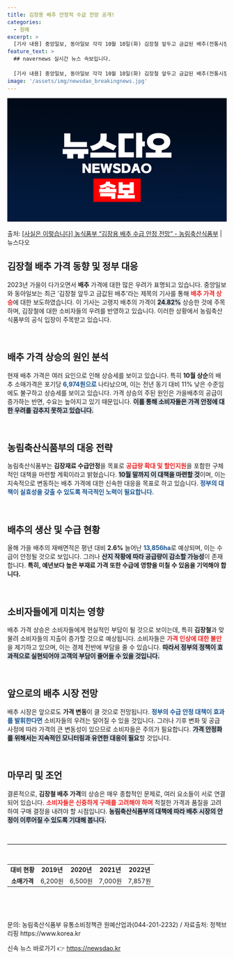 ```yaml
---
title: 김장용 배추 안정적 수급 전망 공개!
categories:
  - 원예
excerpt: >
  [기사 내용] 중앙일보, 동아일보 각각 10월 10일(화) 김장철 앞두고 금값된 배추(전통시장 3주 새 16…
feature_text: >
  ## navernews 실시간 뉴스 속보입니다.

  [기사 내용] 중앙일보, 동아일보 각각 10월 10일(화) 김장철 앞두고 금값된 배추(전통시장 3주 새 16…
image: '/assets/img/newsdao_breakingnews.jpg'
---
```


![뉴스다오 속보](/assets/img/newsdao_breakingnews.jpg)

<p>출처: <a href="https://newsdao.kr/2104" rel="dofollow">[사실은 이렇습니다] 농식품부 “김장용 배추 수급 안정 전망” - 농림축산식품부</a> | 뉴스다오</p>

<h2 data-ke-size="size26">김장철 배추 가격 동향 및 정부 대응</h2>

<p data-ke-size="size16">2023년 가을이 다가오면서 <b>배추</b> 가격에 대한 많은 우려가 표명되고 있습니다. 중앙일보와 동아일보는 최근 '김장철 앞두고 금값된 배추'라는 제목의 기사를 통해 <b><span style="color: #ee2323;">배추 가격 상승</span></b>에 대한 보도하였습니다. 이 기사는 고랭지 배추의 가격이 <b><span style="background-color: #21538527;">24.82%</span></b> 상승한 것에 주목하며, 김장철에 대한 소비자들의 우려를 반영하고 있습니다. 이러한 상황에서 농림축산식품부의 공식 입장이 주목받고 있습니다.</p>

<p data-ke-size="size16">&nbsp;</p>

<h2 data-ke-size="size26">배추 가격 상승의 원인 분석</h2>

<p data-ke-size="size16">현재 배추 가격은 여러 요인으로 인해 상승세를 보이고 있습니다. 특히 <b>10월 상순</b>의 배추 소매가격은 포기당 <b><span style="color: #1a5490;">6,974원으로</span></b> 나타났으며, 이는 전년 동기 대비 11% 낮은 수준임에도 불구하고 상승세를 보이고 있습니다. 가격 상승의 주된 원인은 가을배추의 공급이 증가하는 반면, 수요는 높아지고 있기 때문입니다. <b><span style="background-color: #21538527;">이를 통해 소비자들은 가격 안정에 대한 우려를 감추지 못하고 있습니다.</span></b></p>

<p data-ke-size="size16">&nbsp;</p>

<h2 data-ke-size="size26">농림축산식품부의 대응 전략</h2>

<p data-ke-size="size16">농림축산식품부는 <b>김장재료 수급안정</b>을 목표로 <b><span style="color: #ee2323;">공급량 확대 및 할인지원</span></b>을 포함한 구체적인 대책을 마련할 계획이라고 밝혔습니다. <b><span style="background-color: #21538527;">10월 말까지 이 대책을 마련할 것</span></b>이며, 이는 지속적으로 변동하는 배추 가격에 대한 신속한 대응을 목표로 하고 있습니다. <b><span style="color: #1a5490;"> 정부의 대책이 실효성을 갖출 수 있도록 적극적인 노력이 필요합니다.</span></b></p>

<p data-ke-size="size16">&nbsp;</p>

<h2 data-ke-size="size26">배추의 생산 및 수급 현황</h2>

<p data-ke-size="size16">올해 가을 배추의 재배면적은 평년 대비 <b>2.6%</b> 늘어난 <b><span style="color: #1a5490;">13,856ha</span></b>로 예상되며, 이는 수급이 안정될 것으로 보입니다. 그러나 <b><span style="background-color: #21538527;">산지 작황에 따라 공급량이 감소할 가능성</span></b>이 존재합니다. <b>특히, 예년보다 높은 부재료 가격 또한 수급에 영향을 미칠 수 있음을 기억해야 합니다.</b></p>

<p data-ke-size="size16">&nbsp;</p>

<h2 data-ke-size="size26">소비자들에게 미치는 영향</h2>

<p data-ke-size="size16">배추 가격 상승은 소비자들에게 현실적인 부담이 될 것으로 보이는데, 특히 <b>김장철</b>과 맞물려 소비자들의 지출이 증가할 것으로 예상됩니다. 소비자들은 <b><span style="color: #ee2323;">가격 인상에 대한 불만</span></b>을 제기하고 있으며, 이는 경제 전반에 부담을 줄 수 있습니다. <b><span style="background-color: #21538527;">따라서 정부의 정책이 효과적으로 실현되어야 고객의 부담이 줄어들 수 있을 것입니다.</span></b></p>

<p data-ke-size="size16">&nbsp;</p>

<h2 data-ke-size="size26">앞으로의 배추 시장 전망</h2>

<p data-ke-size="size16">배추 시장은 앞으로도 <b>가격 변동</b>이 클 것으로 전망됩니다. <b><span style="color: #1a5490;">정부의 수급 안정 대책이 효과를 발휘한다면</span></b> 소비자들의 우려는 덜어질 수 있을 것입니다. 그러나 기후 변화 및 공급 사정에 따라 가격의 큰 변동성이 있으므로 소비자들은 주의가 필요합니다. <b><span style="background-color: #21538527;">가격 안정화를 위해서는 지속적인 모니터링과 유연한 대응이 필요</span></b>할 것입니다.</p>

<p data-ke-size="size16">&nbsp;</p>

<h2 data-ke-size="size26">마무리 및 조언</h2>

<p data-ke-size="size16">결론적으로, <b>김장철 배추 가격</b>의 상승은 매우 종합적인 문제로, 여러 요소들이 서로 연결되어 있습니다. <b><span style="color: #ee2323;">소비자들은 신중하게 구매를 고려해야 하며</span></b> 적절한 가격과 품질을 고려하여 구매 결정을 내려야 할 시점입니다. <b><span style="background-color: #21538527;">농림축산식품부의 대책에 따라 배추 시장의 안정이 이루어질 수 있도록 기대해 봅니다.</span></b></p>

<p data-ke-size="size16">&nbsp;</p>

<hr style="border-top: 1px solid #ccc;" />

<p data-ke-size="size16">&nbsp;</p>

<table style="width: 100%;">
    <tr>
        <td style="text-align: center; height: 17px;"><b>대비 현황</b></td>
        <td style="text-align: center; height: 17px;"><b>2019년</b></td>
        <td style="text-align: center; height: 17px;"><b>2020년</b></td>
        <td style="text-align: center; height: 17px;"><b>2021년</b></td>
        <td style="text-align: center; height: 17px;"><b>2022년</b></td>
    </tr>
    <tr>
        <td style="text-align: center; height: 17px;"><b>소매가격</b></td>
        <td style="text-align: center; height: 17px;">6,200원</td>
        <td style="text-align: center; height: 17px;">6,500원</td>
        <td style="text-align: center; height: 17px;">7,000원</td>
        <td style="text-align: center; height: 17px;">7,857원</td>
    </tr>
</table>

<p data-ke-size="size16">&nbsp;</p>

<p data-ke-size="size16">&nbsp;</p>

<p data-ke-size="size16">문의: 농림축산식품부 유통소비정책관 원예산업과(044-201-2232) / 자료출처: 정책브리핑 https://www.korea.kr</p> 

신속 뉴스 바로가기 👉 <a href="https://newsdao.kr" rel="dofollow">https://newsdao.kr</a>


